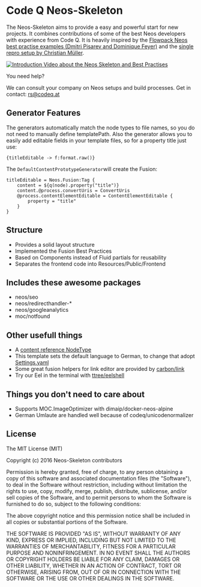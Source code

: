 # Code Q Neos-Skeleton

The Neos-Skeleton aims to provide a easy and powerful start for new projects. It combines contributions of some of the best Neos developers with experience from Code Q. It is heavily inspired by the [Flowpack Neos best practise examples (Dmitri Pisarev and Dominique Feyer)](https://github.com/Flowpack/fusion-bp) and the [single repro setup by Christian Müller](https://github.com/kitsunet/composer-install-testing).

[![Introduction Video about the Neos Skeleton and Best Practises](https://storage.googleapis.com/target.instance-3394e487-2a4a-4465-9d00-081cf858efdf.euw1.beach.flownative.cloud/59b27b14d5341e8098702436965f768f369d7e39/Best-Practise-Neos-Setup-Talk.jpg)](https://pusher.com/sessions/meetup/neos-cms-and-flow/best-practise-neos-setup)

You need help? 

We can consult your company on Neos setups and build processes. Get in contact: rs@codeq.at

## Generator Features

The generators automatically match the node types to file names, so you do not need to manually define templatePath. Also the generator allows you to easily add editable fields in your template files, so for a property title just use:

`{titleEditable -> f:format.raw()}`

The `DefaultContentPrototypeGenerator`will create the Fusion:

```
titleEditable = Neos.Fusion:Tag {
	content = ${q(node).property("title")}
	content.@process.convertUris = ConvertUris
	@process.contentElementEditable = ContentElementEditable {
		property = "title"
	}
}
```

## Structure

 - Provides a solid layout structure
 - Implemented the Fusion Best Practices
 - Based on Components instead of Fluid partials for reusability
 - Separates the frontend code into Resources/Public/Frontend

## Includes these awesome packages

 - neos/seo
 - neos/redirecthandler-*
 - neos/googleanalytics
 - moc/notfound

## Other usefull things

 - A [content reference NodeType](https://github.com/neos/nodetypes-contentreferences)
 - This template sets the default language to German, to change that adopt [Settings.yaml](Source/CodeQ.Site/Configuration/Settings.yaml)
 - Some great fusion helpers for link editor are provided by [carbon/link](https://github.com/jonnitto/Carbon.Link)
 - Try our Eel in the terminal with [ttree/eelshell](https://github.com/ttreeagency/EelShell)

## Things you don't need to care about

 - Supports MOC.ImageOptimizer with dimaip/docker-neos-alpine
 - German Umlaute are handled well because of codeq/unicodenormalizer


## License

The MIT License (MIT)

Copyright (c) 2016 Neos-Skeleton contributors

Permission is hereby granted, free of charge, to any person obtaining a copy
of this software and associated documentation files (the "Software"), to deal
in the Software without restriction, including without limitation the rights
to use, copy, modify, merge, publish, distribute, sublicense, and/or sell
copies of the Software, and to permit persons to whom the Software is
furnished to do so, subject to the following conditions:

The above copyright notice and this permission notice shall be included in all
copies or substantial portions of the Software.

THE SOFTWARE IS PROVIDED "AS IS", WITHOUT WARRANTY OF ANY KIND, EXPRESS OR
IMPLIED, INCLUDING BUT NOT LIMITED TO THE WARRANTIES OF MERCHANTABILITY,
FITNESS FOR A PARTICULAR PURPOSE AND NONINFRINGEMENT. IN NO EVENT SHALL THE
AUTHORS OR COPYRIGHT HOLDERS BE LIABLE FOR ANY CLAIM, DAMAGES OR OTHER
LIABILITY, WHETHER IN AN ACTION OF CONTRACT, TORT OR OTHERWISE, ARISING FROM,
OUT OF OR IN CONNECTION WITH THE SOFTWARE OR THE USE OR OTHER DEALINGS IN THE
SOFTWARE.
